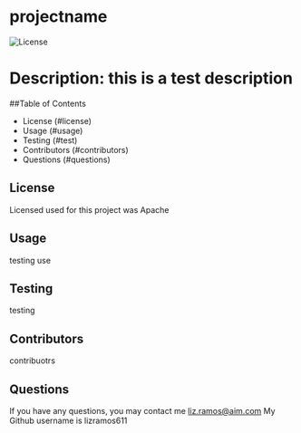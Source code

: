 # projectname
  ![License](https://img.shields.io/badge/License-Apache_2.0-blue.svg)

  # Description: this is a test description


  ##Table of Contents
 * License (#license)
 * Usage (#usage)
 * Testing (#test)
 * Contributors (#contributors)
 * Questions (#questions)
  

  ## License
  Licensed used for this project was Apache

  ## Usage
  testing use

  ## Testing
  testing

  ## Contributors
  contribuotrs

  ## Questions
  If you have any questions, you may contact me liz.ramos@aim.com
My Github username is lizramos611


